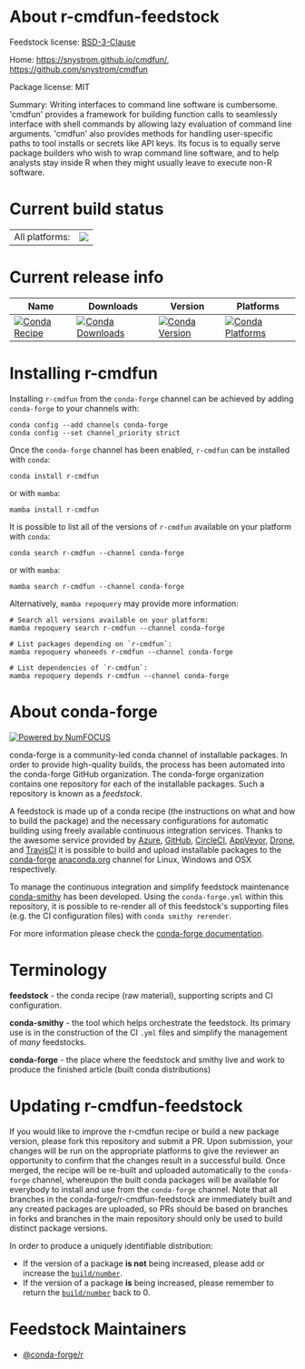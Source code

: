 About r-cmdfun-feedstock
========================

Feedstock license: [BSD-3-Clause](https://github.com/conda-forge/r-cmdfun-feedstock/blob/main/LICENSE.txt)

Home: https://snystrom.github.io/cmdfun/, https://github.com/snystrom/cmdfun

Package license: MIT

Summary: Writing interfaces to command line software is cumbersome. 'cmdfun' provides a framework for building function calls to seamlessly interface with shell commands by allowing lazy evaluation of command line arguments. 'cmdfun' also provides methods for handling user-specific paths to tool installs or secrets like API keys. Its focus is to equally serve package builders who wish to wrap command line software, and to help analysts stay inside R when they might usually leave to execute non-R software.

Current build status
====================


<table><tr><td>All platforms:</td>
    <td>
      <a href="https://dev.azure.com/conda-forge/feedstock-builds/_build/latest?definitionId=11040&branchName=main">
        <img src="https://dev.azure.com/conda-forge/feedstock-builds/_apis/build/status/r-cmdfun-feedstock?branchName=main">
      </a>
    </td>
  </tr>
</table>

Current release info
====================

| Name | Downloads | Version | Platforms |
| --- | --- | --- | --- |
| [![Conda Recipe](https://img.shields.io/badge/recipe-r--cmdfun-green.svg)](https://anaconda.org/conda-forge/r-cmdfun) | [![Conda Downloads](https://img.shields.io/conda/dn/conda-forge/r-cmdfun.svg)](https://anaconda.org/conda-forge/r-cmdfun) | [![Conda Version](https://img.shields.io/conda/vn/conda-forge/r-cmdfun.svg)](https://anaconda.org/conda-forge/r-cmdfun) | [![Conda Platforms](https://img.shields.io/conda/pn/conda-forge/r-cmdfun.svg)](https://anaconda.org/conda-forge/r-cmdfun) |

Installing r-cmdfun
===================

Installing `r-cmdfun` from the `conda-forge` channel can be achieved by adding `conda-forge` to your channels with:

```
conda config --add channels conda-forge
conda config --set channel_priority strict
```

Once the `conda-forge` channel has been enabled, `r-cmdfun` can be installed with `conda`:

```
conda install r-cmdfun
```

or with `mamba`:

```
mamba install r-cmdfun
```

It is possible to list all of the versions of `r-cmdfun` available on your platform with `conda`:

```
conda search r-cmdfun --channel conda-forge
```

or with `mamba`:

```
mamba search r-cmdfun --channel conda-forge
```

Alternatively, `mamba repoquery` may provide more information:

```
# Search all versions available on your platform:
mamba repoquery search r-cmdfun --channel conda-forge

# List packages depending on `r-cmdfun`:
mamba repoquery whoneeds r-cmdfun --channel conda-forge

# List dependencies of `r-cmdfun`:
mamba repoquery depends r-cmdfun --channel conda-forge
```


About conda-forge
=================

[![Powered by
NumFOCUS](https://img.shields.io/badge/powered%20by-NumFOCUS-orange.svg?style=flat&colorA=E1523D&colorB=007D8A)](https://numfocus.org)

conda-forge is a community-led conda channel of installable packages.
In order to provide high-quality builds, the process has been automated into the
conda-forge GitHub organization. The conda-forge organization contains one repository
for each of the installable packages. Such a repository is known as a *feedstock*.

A feedstock is made up of a conda recipe (the instructions on what and how to build
the package) and the necessary configurations for automatic building using freely
available continuous integration services. Thanks to the awesome service provided by
[Azure](https://azure.microsoft.com/en-us/services/devops/), [GitHub](https://github.com/),
[CircleCI](https://circleci.com/), [AppVeyor](https://www.appveyor.com/),
[Drone](https://cloud.drone.io/welcome), and [TravisCI](https://travis-ci.com/)
it is possible to build and upload installable packages to the
[conda-forge](https://anaconda.org/conda-forge) [anaconda.org](https://anaconda.org/)
channel for Linux, Windows and OSX respectively.

To manage the continuous integration and simplify feedstock maintenance
[conda-smithy](https://github.com/conda-forge/conda-smithy) has been developed.
Using the ``conda-forge.yml`` within this repository, it is possible to re-render all of
this feedstock's supporting files (e.g. the CI configuration files) with ``conda smithy rerender``.

For more information please check the [conda-forge documentation](https://conda-forge.org/docs/).

Terminology
===========

**feedstock** - the conda recipe (raw material), supporting scripts and CI configuration.

**conda-smithy** - the tool which helps orchestrate the feedstock.
                   Its primary use is in the construction of the CI ``.yml`` files
                   and simplify the management of *many* feedstocks.

**conda-forge** - the place where the feedstock and smithy live and work to
                  produce the finished article (built conda distributions)


Updating r-cmdfun-feedstock
===========================

If you would like to improve the r-cmdfun recipe or build a new
package version, please fork this repository and submit a PR. Upon submission,
your changes will be run on the appropriate platforms to give the reviewer an
opportunity to confirm that the changes result in a successful build. Once
merged, the recipe will be re-built and uploaded automatically to the
`conda-forge` channel, whereupon the built conda packages will be available for
everybody to install and use from the `conda-forge` channel.
Note that all branches in the conda-forge/r-cmdfun-feedstock are
immediately built and any created packages are uploaded, so PRs should be based
on branches in forks and branches in the main repository should only be used to
build distinct package versions.

In order to produce a uniquely identifiable distribution:
 * If the version of a package **is not** being increased, please add or increase
   the [``build/number``](https://docs.conda.io/projects/conda-build/en/latest/resources/define-metadata.html#build-number-and-string).
 * If the version of a package **is** being increased, please remember to return
   the [``build/number``](https://docs.conda.io/projects/conda-build/en/latest/resources/define-metadata.html#build-number-and-string)
   back to 0.

Feedstock Maintainers
=====================

* [@conda-forge/r](https://github.com/conda-forge/r/)


